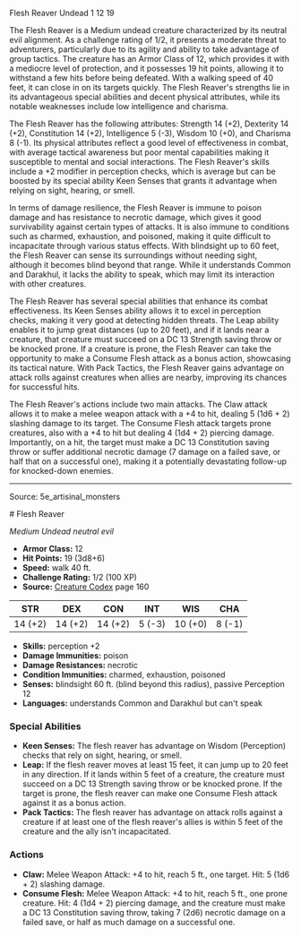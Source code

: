 <MonsterName/>Flesh Reaver</MonsterName>
<CreatureType/>Undead</CreatureType>
<CR/>1</CR>
<AC/>12</AC>
<HP/>19</HP>
<summary>The Flesh Reaver is a Medium undead creature characterized by its neutral evil alignment. As a challenge rating of 1/2, it presents a moderate threat to adventurers, particularly due to its agility and ability to take advantage of group tactics. The creature has an Armor Class of 12, which provides it with a mediocre level of protection, and it possesses 19 hit points, allowing it to withstand a few hits before being defeated. With a walking speed of 40 feet, it can close in on its targets quickly. The Flesh Reaver's strengths lie in its advantageous special abilities and decent physical attributes, while its notable weaknesses include low intelligence and charisma.</summary>

<detail>

The Flesh Reaver has the following attributes: Strength 14 (+2), Dexterity 14 (+2), Constitution 14 (+2), Intelligence 5 (-3), Wisdom 10 (+0), and Charisma 8 (-1). Its physical attributes reflect a good level of effectiveness in combat, with average tactical awareness but poor mental capabilities making it susceptible to mental and social interactions. The Flesh Reaver's skills include a +2 modifier in perception checks, which is average but can be boosted by its special ability Keen Senses that grants it advantage when relying on sight, hearing, or smell.

In terms of damage resilience, the Flesh Reaver is immune to poison damage and has resistance to necrotic damage, which gives it good survivability against certain types of attacks. It is also immune to conditions such as charmed, exhaustion, and poisoned, making it quite difficult to incapacitate through various status effects. With blindsight up to 60 feet, the Flesh Reaver can sense its surroundings without needing sight, although it becomes blind beyond that range. While it understands Common and Darakhul, it lacks the ability to speak, which may limit its interaction with other creatures.

The Flesh Reaver has several special abilities that enhance its combat effectiveness. Its Keen Senses ability allows it to excel in perception checks, making it very good at detecting hidden threats. The Leap ability enables it to jump great distances (up to 20 feet), and if it lands near a creature, that creature must succeed on a DC 13 Strength saving throw or be knocked prone. If a creature is prone, the Flesh Reaver can take the opportunity to make a Consume Flesh attack as a bonus action, showcasing its tactical nature. With Pack Tactics, the Flesh Reaver gains advantage on attack rolls against creatures when allies are nearby, improving its chances for successful hits.

The Flesh Reaver's actions include two main attacks. The Claw attack allows it to make a melee weapon attack with a +4 to hit, dealing 5 (1d6 + 2) slashing damage to its target. The Consume Flesh attack targets prone creatures, also with a +4 to hit but dealing 4 (1d4 + 2) piercing damage. Importantly, on a hit, the target must make a DC 13 Constitution saving throw or suffer additional necrotic damage (7 damage on a failed save, or half that on a successful one), making it a potentially devastating follow-up for knocked-down enemies.</detail>



---

Source: 5e_artisinal_monsters

<statblock>
# Flesh Reaver

*Medium* *Undead* *neutral evil*

- **Armor Class:** 12
- **Hit Points:** 19 (3d8+6)
- **Speed:** walk 40 ft.
- **Challenge Rating:** 1/2 (100 XP)
- **Source:** [Creature Codex](https://koboldpress.com/kpstore/product/creature-codex-for-5th-edition-dnd) page 160

| STR | DEX | CON | INT | WIS | CHA |
| --- | --- | --- | --- | --- | --- |
| 14 (+2) | 14 (+2) | 14 (+2) | 5 (-3) | 10 (+0) | 8 (-1) |

- **Skills:** perception +2
- **Damage Immunities:** poison
- **Damage Resistances:** necrotic
- **Condition Immunities:** charmed, exhaustion, poisoned
- **Senses:** blindsight 60 ft. (blind beyond this radius), passive Perception 12
- **Languages:** understands Common and Darakhul but can't speak

### Special Abilities

- **Keen Senses:** The flesh reaver has advantage on Wisdom (Perception) checks that rely on sight, hearing, or smell.
- **Leap:** If the flesh reaver moves at least 15 feet, it can jump up to 20 feet in any direction. If it lands within 5 feet of a creature, the creature must succeed on a DC 13 Strength saving throw or be knocked prone. If the target is prone, the flesh reaver can make one Consume Flesh attack against it as a bonus action.
- **Pack Tactics:** The flesh reaver has advantage on attack rolls against a creature if at least one of the flesh reaver's allies is within 5 feet of the creature and the ally isn't incapacitated.

### Actions

- **Claw:** Melee Weapon Attack: +4 to hit, reach 5 ft., one target. Hit: 5 (1d6 + 2) slashing damage.
- **Consume Flesh:** Melee Weapon Attack: +4 to hit, reach 5 ft., one prone creature. Hit: 4 (1d4 + 2) piercing damage, and the creature must make a DC 13 Constitution saving throw, taking 7 (2d6) necrotic damage on a failed save, or half as much damage on a successful one.


</statblock>


